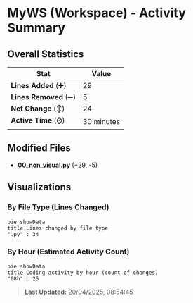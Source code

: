 # MyWS (Workspace) - Activity Summary 

## Overall Statistics

| Stat                   | Value                                                             |
| ---------------------- | ----------------------------------------------------------------- |
| **Lines Added** (➕)   | 29                                          |
| **Lines Removed** (➖) | 5                                        |
| **Net Change** (↕)    | 24                |
| **Active Time** (⌚)   | 30 minutes |


## Modified Files
- **00_non_visual.py** (+29, -5)

## Visualizations

### By File Type (Lines Changed)

```mermaid
pie showData
title Lines changed by file type
".py" : 34
```

### By Hour (Estimated Activity Count)

```mermaid
pie showData
title Coding activity by hour (count of changes)
"08h" : 25
```


> **Last Updated:** 20/04/2025, 08:54:45